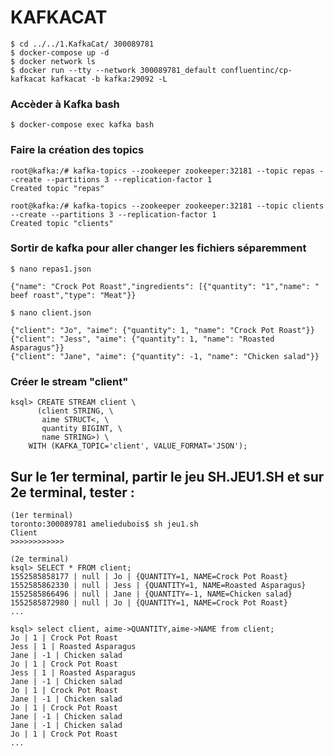 # KAFKACAT 

```
$ cd ../../1.KafkaCat/ 300089781  
$ docker-compose up -d 
$ docker network ls
$ docker run --tty --network 300089781_default confluentinc/cp-kafkacat kafkacat -b kafka:29092 -L
```
### Accèder à Kafka bash

```
$ docker-compose exec kafka bash 
```
### Faire la création des topics
```
root@kafka:/# kafka-topics --zookeeper zookeeper:32181 --topic repas --create --partitions 3 --replication-factor 1
Created topic "repas"
```
```
root@kafka:/# kafka-topics --zookeeper zookeeper:32181 --topic clients --create --partitions 3 --replication-factor 1
Created topic "clients"
```
### Sortir de kafka pour aller changer les fichiers séparemment
```
$ nano repas1.json
```
```
{"name": "Crock Pot Roast","ingredients": [{"quantity": "1","name": " beef roast","type": "Meat"}}
```
```
$ nano client.json
```
```
{"client": "Jo", "aime": {"quantity": 1, "name": "Crock Pot Roast"}}
{"client": "Jess", "aime": {"quantity": 1, "name": "Roasted Asparagus"}}
{"client": "Jane", "aime": {"quantity": -1, "name": "Chicken salad"}}
```
### Créer le stream "client"
```
ksql> CREATE STREAM client \
      (client STRING, \
       aime STRUCT<, \
       quantity BIGINT, \
       name STRING>) \
    WITH (KAFKA_TOPIC='client', VALUE_FORMAT='JSON');
```
## Sur le 1er terminal, partir le jeu SH.JEU1.SH et sur 2e terminal, tester :

```
(1er terminal)
toronto:300089781 ameliedubois$ sh jeu1.sh
Client
>>>>>>>>>>>>
```
```
(2e terminal)
ksql> SELECT * FROM client;
1552585858177 | null | Jo | {QUANTITY=1, NAME=Crock Pot Roast}
1552585862330 | null | Jess | {QUANTITY=1, NAME=Roasted Asparagus}
1552585866496 | null | Jane | {QUANTITY=-1, NAME=Chicken salad}
1552585872980 | null | Jo | {QUANTITY=1, NAME=Crock Pot Roast}
...
```
```
ksql> select client, aime->QUANTITY,aime->NAME from client;
Jo | 1 | Crock Pot Roast
Jess | 1 | Roasted Asparagus
Jane | -1 | Chicken salad
Jo | 1 | Crock Pot Roast
Jess | 1 | Roasted Asparagus
Jane | -1 | Chicken salad
Jo | 1 | Crock Pot Roast
Jane | -1 | Chicken salad
Jo | 1 | Crock Pot Roast
Jane | -1 | Chicken salad
Jane | -1 | Chicken salad
Jo | 1 | Crock Pot Roast
...
```

